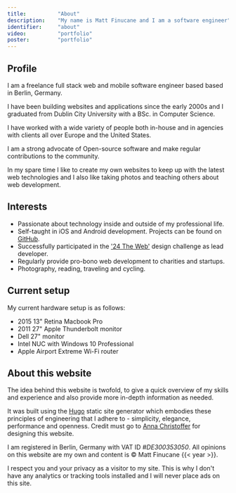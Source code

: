 ```yaml
---
title: 			"About"
description: 	"My name is Matt Finucane and I am a software engineer"
identifier:		"about"
video:			"portfolio"
poster:			"portfolio"
---
```


## Profile
I am a freelance full stack web and mobile software engineer based based in Berlin, Germany.

I have been building websites and applications since the early 2000s and I graduated from Dublin City University with a BSc. in Computer Science.

I have worked with a wide variety of people both in-house and in agencies with clients all over Europe and the United States.

I am a strong advocate of Open-source software and make regular contributions to the community.

In my spare time I like to create my own websites to keep up with the latest web technologies and I also like taking photos and teaching others about web development.

## Interests
- Passionate about technology inside and outside of my professional life.
- Self-taught in iOS and Android development. Projects can be found on [GitHub](https://github.com/matfin).
- Successfully participated in the ['24 The Web'](http://24theweb.com/) design challenge as lead developer.
- Regularly provide pro-bono web development to charities and startups.
- Photography, reading, traveling and cycling.

## Current setup
My current hardware setup is as follows:

- 2015 13" Retina Macbook Pro
- 2011 27" Apple Thunderbolt monitor
- Dell 27" monitor
- Intel NUC with Windows 10 Professional
- Apple Airport Extreme Wi-Fi router

## About this website
The idea behind this website is twofold, to give a quick overview of my skills and experience and also provide more in-depth information as needed.

It was built using the [Hugo](https://gohugo.io) static site generator which embodies these principles of engineering that I adhere to - simplicity, elegance, performance and openness. Credit must go to [Anna Christoffer](http://annachristoffer.com) for designing this website.

I am registered in Berlin, Germany with VAT ID <em>#DE300353050</em>. All opinions on this website are my own and content is &copy; Matt Finucane {{< year >}}.

I respect you and your privacy as a visitor to my site. This is why I don't have any analytics or tracking tools installed and I will never place ads on this site.